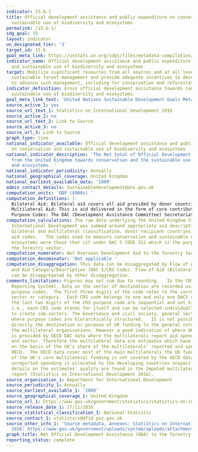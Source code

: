 ```yaml
---
indicator: 15.b.1
title: Official development assistance and public expenditure on conservation and
  sustainable use of biodiversity and ecosystems
permalink: /15-b-1/
sdg_goal: 15
layout: indicator
un_designated_tier: '3'
target_id: 15.b
goal_meta_link: https://unstats.un.org/sdgs/files/metadata-compilation/Metadata-Goal-15.pdf
indicator_name: Official development assistance and public expenditure on conservation
  and sustainable use of biodiversity and ecosystems
target: Mobilize significant resources from all sources and at all levels to finance
  sustainable forest management and provide adequate incentives to developing countries
  to advance such management, including for conservation and reforestation.
indicator_definition: Gross official development assistance towards conservation and
  sustainable use of biodiversity and ecosystems.
goal_meta_link_text: 'United Nations Sustainable Development Goals Metadata: 15.b.1'
source_active_1: yes
source_url_text_1: Statistics on International Development 2016
source_active_2: no
source_url_text_2: Link to Source
source_active_3: no
source_url_3: Link to Source
graph_type: line
national_indicator_available: Official development assistance and public expenditure
  on conservation and sustainable use of biodiversity and ecosystems
national_indicator_description: 'The Net total of Official Development Assistance
  from the United Kingdom towards conservation and the sustainable use of biodiversity
  and ecosystems. '
national_indicator_periodicity: Annually
national_geographical_coverage: United Kingdom
national_earliest_available_data: '2009'
admin_contact_details: Sustainabledevelopment@ons.gov.uk
computation_units: 'GBP (£000s) '
computation_definitions: |-
  Bilateral Aid: Bilateral aid covers all aid provided by donor countries when the recipient country, sector or project is known. Bilateral aid also includes aid that is channelled through a multilateral organisation where the government department determines the country, sector or theme that the funds will be spent on.
  Multilateral Aid: This is aid delivered in the form of core contributions to organisations on the DAC List of Multilateral Organisations.
  Purpose Codes: The DAC (Development Assistance Committee) Secretariat maintains various code lists which are used by donors to report on their aid flows to the DAC databases.  In addition, these codes are used to classify information in the DAC databases. The sector classification codes used can be found on the OECD website (http://www.oecd.org/dac/stats/purposecodessectorclassification.htm).
computation_calculations: The raw data underlying the United Kingdom Statistics on
  International Development was summed around appropriate aid description CRS codes,
  bilateral and multilateral classification, donor recipient countries, and type of
  aid codes.   The codes used to measure conservation and sustainable use of biodiversity
  ecosystems were those that sit under DAC 5 CODE 312 which is the purpose code for
  the forestry sector.
computation_numerator: Net Overseas Development Aid to the forestry Sector (£ 000’s)
computation_denominator: 'Not applicable '
computation_disaggregation: This data can be disaggregated by Flow of Aid (Bilateral/Multilateral)
  and Aid Category/Description (DAC 5/CRS Code). Flow of Aid (Bilateral/Multilateral)
  can be disaggregated by other disaggregation.
comments_limitations: Figures may not sum due to rounding.   In the CRS (Creditor
  Reporting System), data on the sector of destination are recorded using 5-digit
  purpose codes.  The first three digits of the code refer to the corresponding DAC5
  sector or category.  Each CRS code belongs to one and only one DAC5 category.  Generally,
  the last two digits of the CRS purpose code are sequential and not hierarchical
  i.e., each CRS code stands for itself and can be selected individually or grouped
  to create sub-sectors. The Governance and civil society, general sector is an exception
  where purpose codes are hierarchically structured.   It is not possible to track
  directly the destination or purpose of UK funding to the general core budgets of
  the multilateral organisations. However a good indication of where UK funding goes
  is provided by OECD DAC data where the multilaterals report aid spend by country
  and sector. Therefore the multilateral data are estimates which have been calculated
  on the basis of the UK's share of the multilaterals' reported aid spending to the
  OECD.  The OECD data cover most of the main multilaterals the UK funds.  About 15%
  of the UK's core multilateral funding is not covered by the OECD data, and this
  unreported spending is allocated to the developing countries unspecified category.   More
  details on the estimates' quality are found in the Imputed multilateral share quality
  report (Statistics on International Development 2016).
source_organisation_1: Department for International Development
source_periodicity_1: Annually
source_earliest_available_1: '2009'
source_geographical_coverage_1: United Kingdom
source_url_1: https://www.gov.uk/government/statistics/statistics-on-international-development-2016
source_release_date_1: 17/11/2016
source_statistical_classification_1: National Statistic
source_contact_1: statistics@dfid.gsx.gov.uk
source_other_info_1: 'Source metadata, Annexes: Statistics on International Development
  2016: https://www.gov.uk/government/uploads/system/uploads/attachment_data/file/570157/annexes.pdf'
graph_title: Net Official Development Assistance (ODA) to the forestry Sector £ 000’s
reporting_status: complete
---
```

